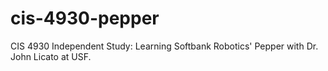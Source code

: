 # cis-4930-pepper
CIS 4930 Independent Study: Learning Softbank Robotics' Pepper with Dr. John Licato at USF.
